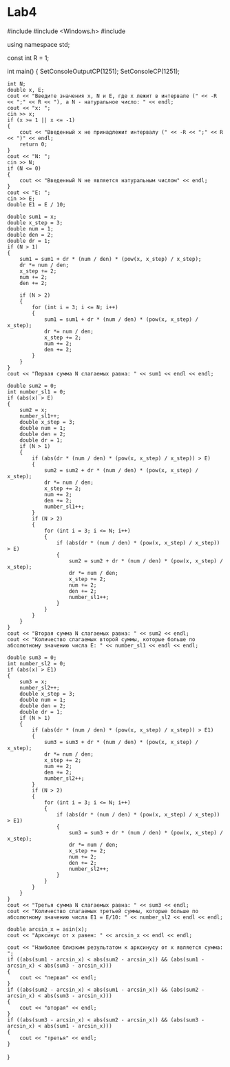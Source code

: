 # Lab4
#include <iostream>
#include <Windows.h>
#include <cmath>

using namespace std;

const int R = 1;

int main()
{
    SetConsoleOutputCP(1251);
    SetConsoleCP(1251);

    int N;
    double x, E;
    cout << "Введите значения x, N и E, где x лежит в интервале (" << -R << ";" << R << "), а N - натуральное число: " << endl;
    cout << "x: ";
    cin >> x;
    if (x >= 1 || x <= -1)
    {
        cout << "Введенный x не принадлежит интервалу (" << -R << ";" << R << ")" << endl;
        return 0;
    }
    cout << "N: ";
    cin >> N;
    if (N <= 0)
    {
        cout << "Введенный N не является натуральным числом" << endl;
    }
    cout << "E: ";
    cin >> E;
    double E1 = E / 10;

    double sum1 = x;
    double x_step = 3;
    double num = 1;
    double den = 2;
    double dr = 1;
    if (N > 1)
    {
        sum1 = sum1 + dr * (num / den) * (pow(x, x_step) / x_step);
        dr *= num / den;
        x_step += 2;
        num += 2;
        den += 2;

        if (N > 2)
        {
            for (int i = 3; i <= N; i++)
            {
                sum1 = sum1 + dr * (num / den) * (pow(x, x_step) / x_step);
                dr *= num / den;
                x_step += 2;
                num += 2;
                den += 2;
            }
        }
    }
    cout << "Первая сумма N слагаемых равна: " << sum1 << endl << endl;

    double sum2 = 0;
    int number_sl1 = 0;
    if (abs(x) > E)
    {
        sum2 = x;
        number_sl1++;
        double x_step = 3;
        double num = 1;
        double den = 2;
        double dr = 1;
        if (N > 1)
        {
            if (abs(dr * (num / den) * (pow(x, x_step) / x_step)) > E)
            {
                sum2 = sum2 + dr * (num / den) * (pow(x, x_step) / x_step);
                dr *= num / den;
                x_step += 2;
                num += 2;
                den += 2;
                number_sl1++;
            }
            if (N > 2)
            {
                for (int i = 3; i <= N; i++)
                {
                    if (abs(dr * (num / den) * (pow(x, x_step) / x_step)) > E)
                    {
                        sum2 = sum2 + dr * (num / den) * (pow(x, x_step) / x_step);
                        dr *= num / den;
                        x_step += 2;
                        num += 2;
                        den += 2;
                        number_sl1++;
                    }
                }
            }
        }
    }
    cout << "Вторая сумма N слагаемых равна: " << sum2 << endl;
    cout << "Количество слагаемых второй суммы, которые больше по абсолютному значению числа E: " << number_sl1 << endl << endl;

    double sum3 = 0;
    int number_sl2 = 0;
    if (abs(x) > E1)
    {
        sum3 = x;
        number_sl2++;
        double x_step = 3;
        double num = 1;
        double den = 2;
        double dr = 1;
        if (N > 1)
        {
            if (abs(dr * (num / den) * (pow(x, x_step) / x_step)) > E1)
            {
                sum3 = sum3 + dr * (num / den) * (pow(x, x_step) / x_step);
                dr *= num / den;
                x_step += 2;
                num += 2;
                den += 2;
                number_sl2++;
            }
            if (N > 2)
            {
                for (int i = 3; i <= N; i++)
                {
                    if (abs(dr * (num / den) * (pow(x, x_step) / x_step)) > E1)
                    {
                        sum3 = sum3 + dr * (num / den) * (pow(x, x_step) / x_step);
                        dr *= num / den;
                        x_step += 2;
                        num += 2;
                        den += 2;
                        number_sl2++;
                    }
                }
            }
        }
    }
    cout << "Третья сумма N слагаемых равна: " << sum3 << endl;
    cout << "Количество слагаемых третьей суммы, которые больше по абсолютному значению числа E1 = E/10: " << number_sl2 << endl << endl;

    double arcsin_x = asin(x);
    cout << "Арксинус от х равен: " << arcsin_x << endl << endl;

    cout << "Наиболее близким результатом к арксинусу от х является сумма: ";
    if ((abs(sum1 - arcsin_x) < abs(sum2 - arcsin_x)) && (abs(sum1 - arcsin_x) < abs(sum3 - arcsin_x)))
    {
        cout << "первая" << endl;
    }
    if ((abs(sum2 - arcsin_x) < abs(sum1 - arcsin_x)) && (abs(sum2 - arcsin_x) < abs(sum3 - arcsin_x)))
    {
        cout << "вторая" << endl;
    }
    if ((abs(sum3 - arcsin_x) < abs(sum2 - arcsin_x)) && (abs(sum3 - arcsin_x) < abs(sum1 - arcsin_x)))
    {
        cout << "третья" << endl;
    }
}
